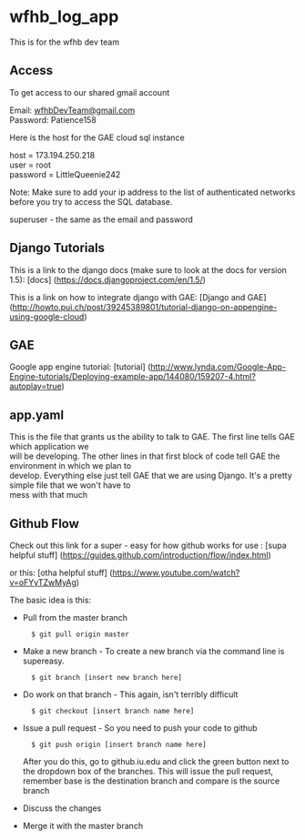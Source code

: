 wfhb_log_app
============

This is for the wfhb dev team


## Access 

To get access to our shared gmail account 

Email: wfhbDevTeam@gmail.com<br>
Password: Patience158

Here is the host for the GAE cloud sql instance

host = 173.194.250.218<br>
user = root<br>
password = LittleQueenie242

Note: Make sure to add your ip address to the list of authenticated networks before you try to access the SQL database.

superuser - the same as the email and password

## Django Tutorials

This is a link to the django docs (make sure to look at the docs for version 1.5): [docs] (https://docs.djangoproject.com/en/1.5/)

This is a link on how to integrate django with GAE: [Django and GAE] (http://howto.pui.ch/post/39245389801/tutorial-django-on-appengine-using-google-cloud)

## GAE

Google app engine tutorial: [tutorial] (http://www.lynda.com/Google-App-Engine-tutorials/Deploying-example-app/144080/159207-4.html?autoplay=true)

## app.yaml

This is the file that grants us the ability to talk to GAE. The first line tells GAE which application we<br>
will be developing. The other lines in that first block of code tell GAE the environment in which we plan to<br>
develop. Everything else just tell GAE that we are using Django. It's a pretty simple file that we won't have to <br>
mess with that much

## Github Flow

Check out this link for a super - easy for how github works for use : [supa helpful stuff] (https://guides.github.com/introduction/flow/index.html)

or this: [otha helpful stuff] (https://www.youtube.com/watch?v=oFYyTZwMyAg)

The basic idea is this:<br>
* Pull from the master branch 


        $ git pull origin master


* Make a new branch - To create a new branch via the command line is supereasy.


        $ git branch [insert new branch here]


* Do work on that branch - This again, isn't terribly difficult


        $ git checkout [insert branch name here]


* Issue a pull request - So you need to push your code to github


        $ git push origin [insert branch name here]


    After you do this, go to github.iu.edu and click the green button next to the dropdown box of the branches. This will issue the pull request, remember base is the destination branch and compare is the source branch


* Discuss the changes
 
* Merge it with the master branch
